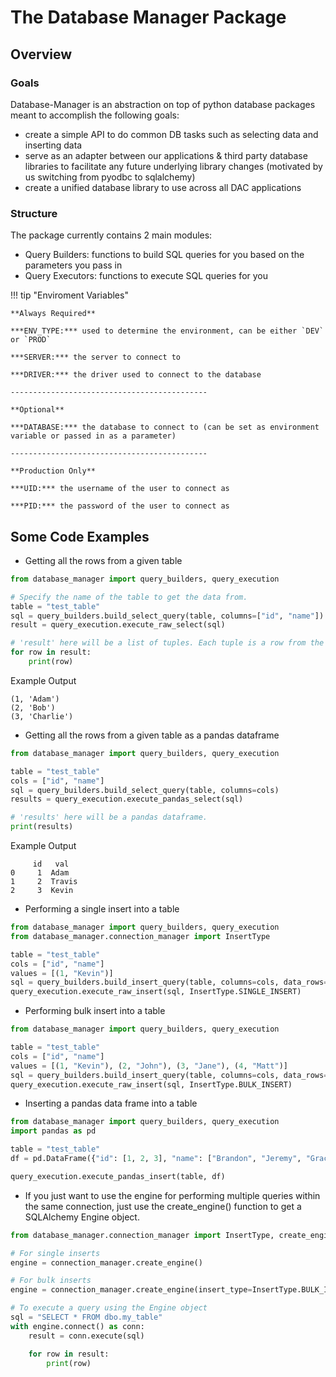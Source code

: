 # The Database Manager Package

## Overview

### Goals

Database-Manager is an abstraction on top of python database packages meant to accomplish the following goals:

- create a simple API to do common DB tasks such as selecting data and inserting data
- serve as an adapter between our applications & third party database libraries to facilitate any future underlying library changes (motivated by us switching from pyodbc to sqlalchemy)
- create a unified database library to use across all DAC applications

### Structure

The package currently contains 2 main modules:

- Query Builders: functions to build SQL queries for you based on the parameters you pass in
- Query Executors: functions to execute SQL queries for you

!!! tip "Enviroment Variables"

    **Always Required**

    ***ENV_TYPE:*** used to determine the environment, can be either `DEV` or `PROD` 

    ***SERVER:*** the server to connect to

    ***DRIVER:*** the driver used to connect to the database

    --------------------------------------------

    **Optional**

    ***DATABASE:*** the database to connect to (can be set as environment variable or passed in as a parameter)

    --------------------------------------------

    **Production Only**

    ***UID:*** the username of the user to connect as

    ***PID:*** the password of the user to connect as


## Some Code Examples

- Getting all the rows from a given table 
```python
from database_manager import query_builders, query_execution

# Specify the name of the table to get the data from.
table = "test_table"
sql = query_builders.build_select_query(table, columns=["id", "name"])
result = query_execution.execute_raw_select(sql)

# 'result' here will be a list of tuples. Each tuple is a row from the table.
for row in result:
    print(row)
```
Example Output
```
(1, 'Adam')   
(2, 'Bob')    
(3, 'Charlie')
```

- Getting all the rows from a given table as a pandas dataframe
```python
from database_manager import query_builders, query_execution

table = "test_table"
cols = ["id", "name"]
sql = query_builders.build_select_query(table, columns=cols)
results = query_execution.execute_pandas_select(sql)

# 'results' here will be a pandas dataframe.
print(results)
```
Example Output
```
     id   val
0     1  Adam
1     2  Travis
2     3  Kevin
```

- Performing a single insert into a table
```python
from database_manager import query_builders, query_execution
from database_manager.connection_manager import InsertType

table = "test_table"
cols = ["id", "name"]
values = [(1, "Kevin")]
sql = query_builders.build_insert_query(table, columns=cols, data_rows=values)
query_execution.execute_raw_insert(sql, InsertType.SINGLE_INSERT)
```

- Performing bulk insert into a table
```python
from database_manager import query_builders, query_execution

table = "test_table"
cols = ["id", "name"]
values = [(1, "Kevin"), (2, "John"), (3, "Jane"), (4, "Matt")]
sql = query_builders.build_insert_query(table, columns=cols, data_rows=values)
query_execution.execute_raw_insert(sql, InsertType.BULK_INSERT)
```

- Inserting a pandas data frame into a table
```python
from database_manager import query_builders, query_execution
import pandas as pd

table = "test_table"
df = pd.DataFrame({"id": [1, 2, 3], "name": ["Brandon", "Jeremy", "Grace"]})

query_execution.execute_pandas_insert(table, df)
```

- If you just want to use the engine for performing multiple queries within the same connection, just use the create_engine() function to get a SQLAlchemy Engine object.
```python
from database_manager.connection_manager import InsertType, create_engine

# For single inserts
engine = connection_manager.create_engine()

# For bulk inserts
engine = connection_manager.create_engine(insert_type=InsertType.BULK_INSERT)

# To execute a query using the Engine object
sql = "SELECT * FROM dbo.my_table"
with engine.connect() as conn:
    result = conn.execute(sql)

    for row in result:
        print(row)
```